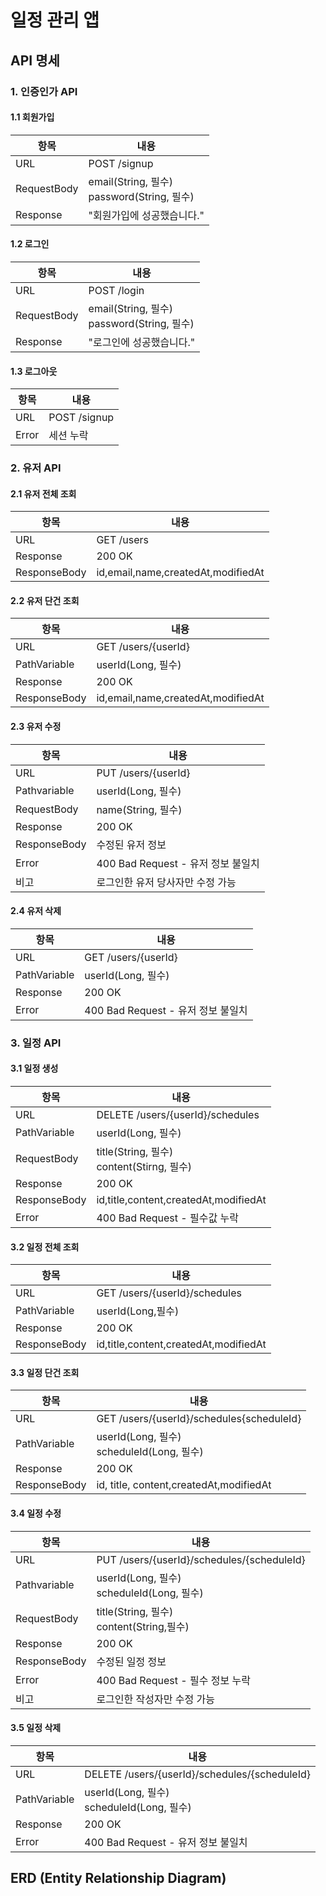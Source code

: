 # 일정 관리 앱

## API 명세
### 1. 인증인가 API
#### 1.1 회원가입
| 항목 | 내용 |
|-------|-------|
| URL  | POST /signup  |
| RequestBody| email(String, 필수) <br> password(String, 필수)|
| Response   |  "회원가입에 성공했습니다." |

#### 1.2 로그인
| 항목 | 내용 |
|-------|-------|
| URL  | POST /login  |
| RequestBody| email(String, 필수) <br> password(String, 필수)|
| Response   |  "로그인에 성공했습니다." |

#### 1.3 로그아웃
| 항목 | 내용 |
|-------|-------|
| URL  | POST /signup  |
| Error | 세션 누락 |

### 2. 유저 API
#### 2.1 유저 전체 조회
| 항목 | 내용 | 
|-------|-------|
| URL  | GET /users  |
| Response   | 200 OK  |
| ResponseBody| id,email,name,createdAt,modifiedAt|

#### 2.2 유저 단건 조회
| 항목 | 내용 |
|-------|-------|
| URL  | GET /users/{userId}  |
| PathVariable| userId(Long, 필수)|
| Response   | 200 OK  |
| ResponseBody| id,email,name,createdAt,modifiedAt|


#### 2.3 유저 수정
| 항목 | 내용 |
|-------|-------|
| URL  | PUT /users/{userId}  |
| Pathvariable| userId(Long, 필수)|
| RequestBody| name(String, 필수)|
| Response   | 200 OK  |
| ResponseBody| 수정된 유저 정보|
| Error | 400 Bad Request - 유저 정보 불일치 |
| 비고 | 로그인한 유저 당사자만 수정 가능 |

#### 2.4 유저 삭제
| 항목 | 내용 |
|-------|-------|
| URL  | GET /users/{userId}  |
| PathVariable| userId(Long, 필수)|
| Response   | 200 OK  |
| Error| 400 Bad Request - 유저 정보 불일치 |


### 3. 일정 API
#### 3.1 일정 생성
| 항목 | 내용 | 
|-------|-------|
| URL  | DELETE /users/{userId}/schedules  |
| PathVariable| userId(Long, 필수)|
| RequestBody| title(String, 필수) <br> content(Stirng, 필수)|
| Response   | 200 OK  |
| ResponseBody| id,title,content,createdAt,modifiedAt|
| Error | 400 Bad Request - 필수값 누락 |

#### 3.2 일정 전체 조회
| 항목 | 내용 | 
|-------|-------|
| URL  | GET /users/{userId}/schedules |
| PathVariable | userId(Long,필수) |
| Response   | 200 OK  |
| ResponseBody| id,title,content,createdAt,modifiedAt|

#### 3.3 일정 단건 조회
| 항목 | 내용 |
|-------|-------|
| URL  | GET /users/{userId}/schedules{scheduleId}  |
| PathVariable| userId(Long, 필수) <br> scheduleId(Long, 필수)|
| Response   | 200 OK  |
| ResponseBody| id, title, content,createdAt,modifiedAt|

#### 3.4 일정 수정
| 항목 | 내용 |
|-------|-------|
| URL  | PUT /users/{userId}/schedules/{scheduleId}  |
| Pathvariable| userId(Long, 필수) <br> scheduleId(Long, 필수)|
| RequestBody| title(String, 필수) <br> content(String,필수)|
| Response   | 200 OK  |
| ResponseBody| 수정된 일정 정보|
| Error | 400 Bad Request - 필수 정보 누락 |
| 비고 | 로그인한 작성자만 수정 가능 |

#### 3.5 일정 삭제
| 항목 | 내용 |
|-------|-------|
| URL  | DELETE /users/{userId}/schedules/{scheduleId}  |
| PathVariable| userId(Long, 필수) <br> scheduleId(Long, 필수)|
| Response   | 200 OK  |
| Error| 400 Bad Request - 유저 정보 불일치 |


## ERD (Entity Relationship Diagram)

